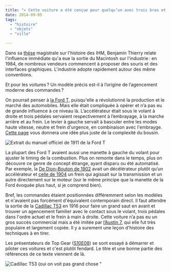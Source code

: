 ```yaml
---
title: "« Cette voiture a été conçue pour quelqu’un avec trois bras et une jambe »"
date: 2014-09-05
tags:
  - "histoire"
  - "objets"
  - "ville"

---
```


Dans sa [thèse](http://www.benjaminthierry.fr/2013/12/15/soutenance-de-these/) magistrale sur l'histoire des IHM, Benjamin Thierry relate l'influence immédiate qu'a eue la sortie du Macintosh sur l'industrie : en 1984, de nombreux vendeurs commencent à proposer des souris et des interfaces graphiques. L'industrie adopte rapidement autour des même conventions.

Et pour les voitures ? Un modèle précis est-il à l’origine de l’agencement moderne des commandes ?

On pourrait penser à [la Ford T](http://www.modelt.ca/drive-fs.html), puisqu'elle a révolutionné la production et le marché des automobiles. Mais elle était compliquée à opérer et n’a pas eu de grande influence à ce niveau là. L’accélérateur était sous le volant à droite et trois pédales servaient respectivement à l’embrayage, à la marche arrière et au frein. Le levier à gauche servait à basculer entre les modes haute vitesse, neutre et frein d'urgence, en combinaison avec l'embrayge. [Cette page](http://www.modelt.ca/drive-fs.html) vous donnera une idée plus juste de la complexité du bousin.

![Extrait du manuel officiel de 1911 de la Ford T](/img/ford-model-t-controls.jpg " Extrait du manuel officiel de 1911 de la Ford T")

La plupart des Ford T avaient aussi une manette à gauche du volant pour ajuster le timing de la combustion. Plus on remonte dans le temps, plus on découvre ce genre de concept étrange, ayant disparu ou été automatisé. Par exemple, la [De Dion-Bouton de 1902](http://www.supercars.net/cars/5221.html) avait un décélérateur plutôt qu’un accélérateur et [celle de 1904](http://www.bonhams.com/auctions/20932/lot/204/) un frein qui agissait sur la transmission et un autre directement sur le moteur (sur le même principe que la manette de la Ford évoquée plus haut, si je comprend bien).

Bref, les commandes étaient positionnées différemment selon les modèles et n'avaient pas forcément d'équivalent contemporain direct. Il faut attendre la sortie de la [Cadillac T53](https://en.wikipedia.org/wiki/Cadillac_Type_53) en 1916 pour faire un grand saut en avant et trouver un agencement familier avec le contact sous le volant, trois pédales dans l'ordre actuel et le frein à main à droite. Cette voiture n’a pas eu un gros succès commercial mais a été imitée par [l’Austin 7](https://en.wikipedia.org/wiki/Austin_7), qui elle fut très populaire et largement copiée. Il y a surement une leçon d'histoire des techniques à en tirer.

Les présentateurs de Top Gear ([S10E08](https://itunes.apple.com/us/tv-season/top-gear-series-10/id304214876)) se sont essayé à démarrer et piloter ces voitures et c'est plutôt fendard. Le titre et une bonne partie des références de ce texte viennent de là.

![Cadillac T53 (oui on voit pas grand chose "](/img/Cadillac_T53.png "Cadillac T53 (oui on voit pas grand chose)")
